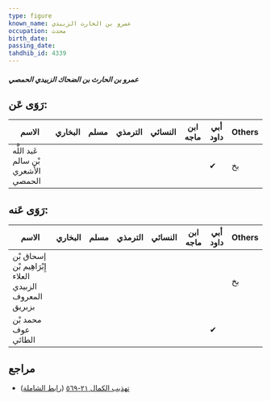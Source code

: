 ```yaml
---
type: figure
known_name: عمرو بن الحارث الزبيدي
occupation: محدث
birth_date:
passing_date:
tahdhib_id: 4339
---
```

##### عمرو بن الحارث بن الضحاك الزبيدي الحمصي

## رَوَى عَن:
| الاسم                               | البخاري | مسلم | الترمذي | النسائي | ابن ماجه | أبي داود | Others |
| ----------------------------------- | ------- | ---- | ------- | ------- | -------- | -------- | ------ |
| عَبد اللَّه بْن سالم الأشعري الحمصي |         |      |         |         |          | ✔        | بخ     |
## رَوَى عَنه:
| الاسم                                                   | البخاري | مسلم | الترمذي | النسائي | ابن ماجه | أبي داود | Others |
| ------------------------------------------------------- | ------- | ---- | ------- | ------- | -------- | -------- | ------ |
| إسحاق بْن إِبْرَاهِيم بْن العلاء الزبيدي المعروف بزبريق |         |      |         |         |          |          | بخ     |
| محمد بْن عوف الطائي                                     |         |      |         |         |          | ✔        |        |
## مراجع
- [تهذيب الكمال ٢١-٥٦٩](obsidian://open?vault=Tahdhib-al-Kamal&file=Figures/٤٣٣٩-عمرو%20بن%20الحارث%20بن%20الضحاك%20الزبيدي%20الحمصي) ([رابط الشاملة](https://shamela.ws/book/3722/11216))